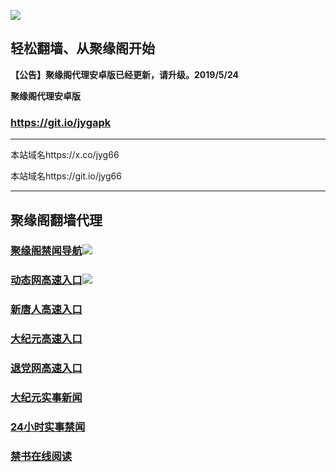 ![](https://raw.githubusercontent.com/hao369/a/master/j.jpg)



## 轻松翻墙、从聚缘阁开始



**【公告】聚缘阁代理安卓版已经更新，请升级。2019/5/24**

 
**聚缘阁代理安卓版**
### https://git.io/jygapk  

***

本站域名https://x.co/jyg66 

本站域名https://git.io/jyg66



***




## 聚缘阁翻墙代理 



### [聚缘阁禁闻导航](https://rtgesd-4abwt8ijgmh3.runkit.sh/)![](https://tup.vraet.cf/jyg.gif)

### [动态网高速入口](https://young-wave-3bc7.agae3a.workers.dev/-----https://662.nhhc.com.au)![](https://tup.vraet.cf/jygdl.gif)


### [新唐人高速入口](https://young-wave-3bc7.agae3a.workers.dev/-----https://662.nhhc.com.au)

### [大纪元高速入口](https://young-wave-3bc7.agae3a.workers.dev/-----https://662.nhhc.com.au)

### [退党网高速入口](https://young-wave-3bc7.agae3a.workers.dev/-----https://662.nhhc.com.au)






### [大纪元实事新闻](https://git.io/fjmgE)

### [24小时实事禁闻](https://git.io/fj3Go)

### [禁书在线阅读](https://git.io/fjJ5Z)






